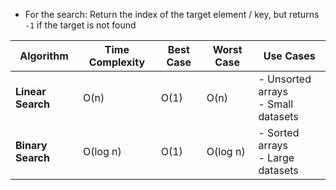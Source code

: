 * For the search: Return the index of the target element / key, but returns `-1` if the target is not found

| **Algorithm**    | **Time Complexity**                | **Best Case** | **Worst Case** | **Use Cases**                          |
|------------------|------------------------------------|---------------|----------------|----------------------------------------|
| **Linear Search** | O(n)                               | O(1)          | O(n)           | - Unsorted arrays<br>- Small datasets |
| **Binary Search** | O(log n)                           | O(1)          | O(log n)       | - Sorted arrays<br>- Large datasets   |
